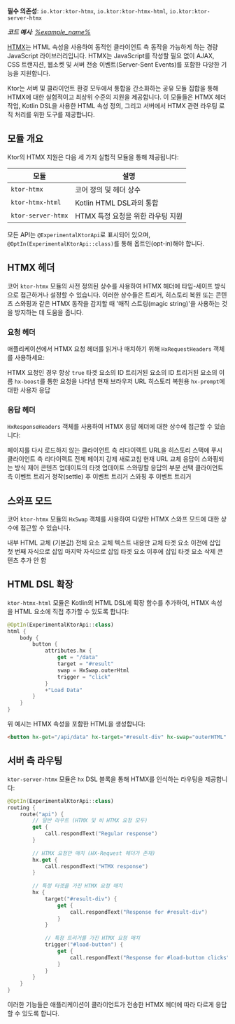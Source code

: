 [//]: # (title: HTMX 통합)

<show-structure for="chapter" depth="2"/>
<primary-label ref="experimental"/>

<tldr>
<p>
<b>필수 의존성</b>: <code>io.ktor:ktor-htmx</code>, <code>io.ktor:ktor-htmx-html</code>,
<code>io.ktor:ktor-server-htmx</code>
</p>
<var name="example_name" value="htmx-integration"/>
<p>
    <b>코드 예시</b>:
    <a href="https://github.com/ktorio/ktor-documentation/tree/%ktor_version%/codeSnippets/snippets/%example_name%">
        %example_name%
    </a>
</p>
</tldr>

[HTMX](https://htmx.org/)는 HTML 속성을 사용하여 동적인 클라이언트 측 동작을 가능하게 하는 경량 JavaScript 라이브러리입니다. HTMX는 JavaScript를 작성할 필요 없이 AJAX, CSS 트랜지션, 웹소켓 및 서버 전송 이벤트(Server-Sent Events)를 포함한 다양한 기능을 지원합니다.

Ktor는 서버 및 클라이언트 환경 모두에서 통합을 간소화하는 공유 모듈 집합을 통해 HTMX에 대한 실험적이고 최상위 수준의 지원을 제공합니다. 이 모듈들은 HTMX 헤더 작업, Kotlin DSL을 사용한 HTML 속성 정의, 그리고 서버에서 HTMX 관련 라우팅 로직 처리를 위한 도구를 제공합니다.

## 모듈 개요

Ktor의 HTMX 지원은 다음 세 가지 실험적 모듈을 통해 제공됩니다:

| 모듈             | 설명                                |
|--------------------|--------------------------------------------|
| `ktor-htmx`        | 코어 정의 및 헤더 상수      |
| `ktor-htmx-html`   | Kotlin HTML DSL과의 통합       |
| `ktor-server-htmx` | HTMX 특정 요청을 위한 라우팅 지원 |

모든 API는 `@ExperimentalKtorApi`로 표시되어 있으며, `@OptIn(ExperimentalKtorApi::class)`를 통해 옵트인(opt-in)해야 합니다.

## HTMX 헤더

코어 `ktor-htmx` 모듈의 사전 정의된 상수를 사용하여 HTMX 헤더에 타입-세이프 방식으로 접근하거나 설정할 수 있습니다. 이러한 상수들은 트리거, 히스토리 복원 또는 콘텐츠 스와핑과 같은 HTMX 동작을 감지할 때 '매직 스트링(magic string)'을 사용하는 것을 방지하는 데 도움을 줍니다.

### 요청 헤더

애플리케이션에서 HTMX 요청 헤더를 읽거나 매치하기 위해 `HxRequestHeaders` 객체를 사용하세요:

<deflist type="wide">
<def title="HxRequestHeaders.Request">HTMX 요청인 경우 항상 <code>true</code></def>
<def title="HxRequestHeaders.Target">타겟 요소의 ID</def>
<def title="HxRequestHeaders.Trigger">트리거된 요소의 ID</def>
<def title="HxRequestHeaders.TriggerName">트리거된 요소의 이름</def>
<def title="HxRequestHeaders.Boosted"><code>hx-boost</code>를 통한 요청을 나타냄</def>
<def title="HxRequestHeaders.CurrentUrl">현재 브라우저 URL</def>
<def title="HxRequestHeaders.HistoryRestoreRequest">히스토리 복원용</def>
<def title="HxRequestHeaders.Prompt"><code>hx-prompt</code>에 대한 사용자 응답</def>
</deflist>

### 응답 헤더

`HxResponseHeaders` 객체를 사용하여 HTMX 응답 헤더에 대한 상수에 접근할 수 있습니다:

<deflist type="wide">
<def title="HxResponseHeaders.Location">페이지를 다시 로드하지 않는 클라이언트 측 리다이렉트</def>
<def title="HxResponseHeaders.PushUrl">URL을 히스토리 스택에 푸시</def>
<def title="HxResponseHeaders.Redirect">클라이언트 측 리다이렉트</def>
<def title="HxResponseHeaders.Refresh">전체 페이지 강제 새로고침</def>
<def title="HxResponseHeaders.ReplaceUrl">현재 URL 교체</def>
<def title="HxResponseHeaders.Reswap">응답이 스와핑되는 방식 제어</def>
<def title="HxResponseHeaders.Retarget">콘텐츠 업데이트의 타겟 업데이트</def>
<def title="HxResponseHeaders.Reselect">스와핑할 응답의 부분 선택</def>
<def title="HxResponseHeaders.Trigger">클라이언트 측 이벤트 트리거</def>
<def title="HxResponseHeaders.TriggerAfterSettle">정착(settle) 후 이벤트 트리거</def>
<def title="HxResponseHeaders.TriggerAfterSwap">스와핑 후 이벤트 트리거</def>
</deflist>

## 스와프 모드

코어 `ktor-htmx` 모듈의 `HxSwap` 객체를 사용하여 다양한 HTMX 스와프 모드에 대한 상수에 접근할 수 있습니다.

<deflist type="medium">
<def title="HxSwap.innerHtml">내부 HTML 교체 (기본값)</def>
<def title="HxSwap.outerHtml ">전체 요소 교체</def>
<def title="HxSwap.textContent">텍스트 내용만 교체</def>
<def title="HxSwap.beforeBegin">타겟 요소 이전에 삽입</def>
<def title="HxSwap.afterBegin">첫 번째 자식으로 삽입</def>
<def title="HxSwap.beforeEnd">마지막 자식으로 삽입</def>
<def title="HxSwap.afterEnd">타겟 요소 이후에 삽입</def>
<def title="HxSwap.delete">타겟 요소 삭제</def>
<def title="HxSwap.none">콘텐츠 추가 안 함</def>
</deflist>

## HTML DSL 확장

`ktor-htmx-html` 모듈은 Kotlin의 HTML DSL에 확장 함수를 추가하여, HTMX 속성을 HTML 요소에 직접 추가할 수 있도록 합니다:

```kotlin
@OptIn(ExperimentalKtorApi::class)
html {
    body {
        button {
            attributes.hx {
                get = "/data"
                target = "#result"
                swap = HxSwap.outerHtml
                trigger = "click"
            }
            +"Load Data"
        }
    }
}
```

위 예시는 HTMX 속성을 포함한 HTML을 생성합니다:

```html
<button hx-get="/api/data" hx-target="#result-div" hx-swap="outerHTML" hx-trigger="click">Load Data</button>
```

## 서버 측 라우팅

`ktor-server-htmx` 모듈은 `hx` DSL 블록을 통해 HTMX를 인식하는 라우팅을 제공합니다:

```kotlin
@OptIn(ExperimentalKtorApi::class)
routing {
    route("api") {
        // 일반 라우트 (HTMX 및 비 HTMX 요청 모두)
        get {
            call.respondText("Regular response")
        }
        
        // HTMX 요청만 매치 (HX-Request 헤더가 존재)
        hx.get {
            call.respondText("HTMX response")
        }
        
        // 특정 타겟을 가진 HTMX 요청 매치
        hx {
            target("#result-div") {
                get {
                    call.respondText("Response for #result-div")
                }
            }
            
            // 특정 트리거를 가진 HTMX 요청 매치
            trigger("#load-button") {
                get {
                    call.respondText("Response for #load-button clicks")
                }
            }
        }
    }
}
```

이러한 기능들은 애플리케이션이 클라이언트가 전송한 HTMX 헤더에 따라 다르게 응답할 수 있도록 합니다.